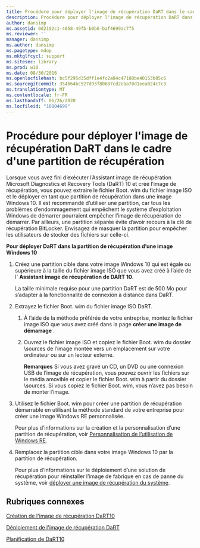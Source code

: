 ```yaml
---
title: Procédure pour déployer l'image de récupération DaRT dans le cadre d'une partition de récupération
description: Procédure pour déployer l'image de récupération DaRT dans le cadre d'une partition de récupération
author: dansimp
ms.assetid: 0d2192c1-4058-49fb-b0b6-baf4699ac7f5
ms.reviewer: ''
manager: dansimp
ms.author: dansimp
ms.pagetype: mdop
ms.mktglfcycl: support
ms.sitesec: library
ms.prod: w10
ms.date: 08/30/2016
ms.openlocfilehash: bc5f295d35dff1e4fc2a84c47188be40153b85c6
ms.sourcegitcommit: 354664bc527d93f80687cd2eba70d1eea024c7c3
ms.translationtype: MT
ms.contentlocale: fr-FR
ms.lasthandoff: 06/26/2020
ms.locfileid: "10804699"
---
```

# Procédure pour déployer l'image de récupération DaRT dans le cadre d'une partition de récupération


Lorsque vous avez fini d’exécuter l’Assistant image de récupération Microsoft Diagnostics et Recovery Tools (DaRT) 10 et créé l’image de récupération, vous pouvez extraire le fichier Boot. wim du fichier image ISO et le déployer en tant que partition de récupération dans une image Windows 10. Il est recommandé d’utiliser une partition, car tous les problèmes d’endommagement qui empêchent le système d’exploitation Windows de démarrer pourraient empêcher l’image de récupération de démarrer. Par ailleurs, une partition séparée évite d’avoir recours à la clé de récupération BitLocker. Envisagez de masquer la partition pour empêcher les utilisateurs de stocker des fichiers sur celle-ci.

**Pour déployer DaRT dans la partition de récupération d’une image Windows 10**

1.  Créez une partition cible dans votre image Windows 10 qui est égale ou supérieure à la taille du fichier image ISO que vous avez créé à l’aide de l' **Assistant image de récupération de DART 10**.

    La taille minimale requise pour une partition DaRT est de 500 Mo pour s’adapter à la fonctionnalité de connexion à distance dans DaRT.

2.  Extrayez le fichier Boot. wim du fichier image ISO DaRT.

    1.  À l’aide de la méthode préférée de votre entreprise, montez le fichier image ISO que vous avez créé dans la page **créer une image de démarrage** .

    2.  Ouvrez le fichier image ISO et copiez le fichier Boot. wim du dossier \\sources de l’image montée vers un emplacement sur votre ordinateur ou sur un lecteur externe.

        **Remarques**  Si vous avez gravé un CD, un DVD ou une connexion USB de l’image de récupération, vous pouvez ouvrir les fichiers sur le média amovible et copier le fichier Boot. wim à partir du dossier \\sources. Si vous copiez le fichier Boot. wim, vous n’avez pas besoin de monter l’image.

         

3.  Utilisez le fichier Boot. wim pour créer une partition de récupération démarrable en utilisant la méthode standard de votre entreprise pour créer une image Windows RE personnalisée.

    Pour plus d’informations sur la création et la personnalisation d’une partition de récupération, voir [Personnalisation de l’utilisation de Windows RE](https://go.microsoft.com/fwlink/?LinkId=214222).

4.  Remplacez la partition cible dans votre image Windows 10 par la partition de récupération.

    Pour plus d’informations sur le déploiement d’une solution de récupération pour réinstaller l’image de fabrique en cas de panne du système, voir [déployer une image de récupération du système](https://go.microsoft.com/fwlink/?LinkId=214221).

## Rubriques connexes


[Création de l'image de récupération DaRT10](creating-the-dart-10-recovery-image.md)

[Déploiement de l'image de récupération DaRT](deploying-the-dart-recovery-image-dart-10.md)

[Planification de DaRT10](planning-for-dart-10.md)

 

 





